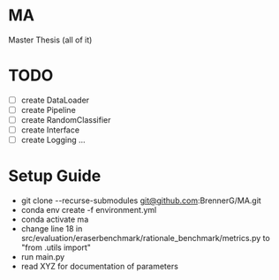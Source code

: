 # MA
Master Thesis (all of it)

# TODO
- [ ] create DataLoader
- [ ] create Pipeline
- [ ] create RandomClassifier
- [ ] create Interface
- [ ] create Logging
...

# Setup Guide
- git clone --recurse-submodules git@github.com:BrennerG/MA.git
- conda env create -f environment.yml
- conda activate ma
- change line 18 in src/evaluation/eraserbenchmark/rationale_benchmark/metrics.py to "from .utils import"
- run main.py
- read XYZ for documentation of parameters